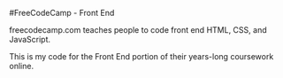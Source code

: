 #FreeCodeCamp - Front End

freecodecamp.com teaches people to code front end HTML, CSS, and JavaScript. 

This is my code for the Front End portion of their years-long coursework online.
